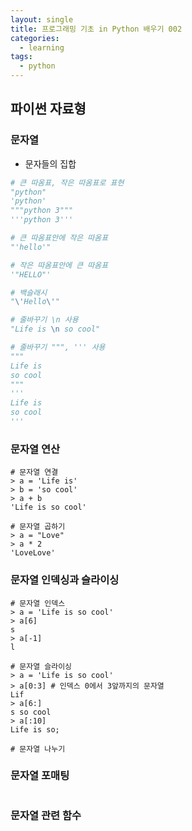 ```yaml
---
layout: single
title: 프로그래밍 기초 in Python 배우기 002
categories: 
  - learning
tags: 
  - python
---
```


## 파이썬 자료형

### 문자열

- 문자들의 집합

~~~python
# 큰 따옴표, 작은 따옴표로 표현
"python"
'python'
"""python 3"""
'''python 3'''

# 큰 따옴표안에 작은 따옴표
"'hello'"

# 작은 따옴표안에 큰 따옴표
'"HELLO"'

# 백슬래시
"\'Hello\'"

# 줄바꾸기 \n 사용
"Life is \n so cool"

# 줄바꾸기 """, ''' 사용
"""
Life is
so cool
"""
'''
Life is
so cool
'''
~~~

### 문자열 연산

~~~
# 문자열 연결
> a = 'Life is'
> b = 'so cool'
> a + b
'Life is so cool'

# 문자열 곱하기
> a = "Love"
> a * 2
'LoveLove'
~~~

### 문자열 인덱싱과 슬라이싱

~~~
# 문자열 인덱스
> a = 'Life is so cool'
> a[6]
s
> a[-1]
l

# 문자열 슬라이싱
> a = 'Life is so cool'
> a[0:3] # 인덱스 0에서 3앞까지의 문자열
Lif
> a[6:]
s so cool
> a[:10]
Life is so;

# 문자열 나누기
~~~

### 문자열 포매팅

~~~

~~~

### 문자열 관련 함수

~~~

~~~